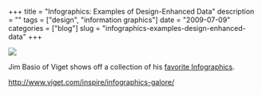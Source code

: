 +++
title = "Infographics: Examples of Design-Enhanced Data"
description = ""
tags = ["design", "information graphics"]
date = "2009-07-09"
categories = ["blog"]
slug = "infographics-examples-design-enhanced-data"
+++



  <div class="notebook-screenshot"><a href="http://www.viget.com/inspire/infographics-galore/"><img id='bluga-thumbnail-1814' class='bluga-thumbnail large' src='http://media.konigi.com/bluga/
wt4a55eeb08574d.jpg'/></a></div><p>Jim Basio of Viget shows off a collection of his <a href="http://www.viget.com/inspire/infographics-galore/">favorite Infographics</a>.</p>
    
  <a href="http://www.viget.com/inspire/infographics-galore/">http://www.viget.com/inspire/infographics-galore/</a>
